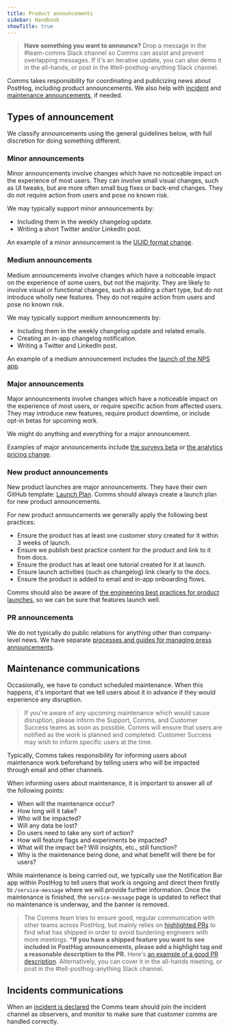 ```yaml
---
title: Product announcements
sidebar: Handbook
showTitle: true
---
```


> **Have something you want to announce?** Drop a message in the #team-comms Slack channel so Comms can assist and prevent overlapping messages. If it's an iterative update, you can also demo it in the all-hands, or post in the #tell-posthog-anything Slack channel. 

Comms takes responsibility for coordinating and publicizing news about PostHog, including product announcements. We also help with [incident](/handbook/engineering/incidents) and [maintenance announcements](/handbook/brand/product-announcements#announcing-scheduled-maintenance), if needed. 

## Types of announcement

We classify announcements using the general guidelines below, with full discretion for doing something different.

### Minor announcements
Minor announcements involve changes which have no noticeable impact on the experience of most users. They can involve small visual changes, such as UI tweaks, but are more often small bug fixes or back-end changes. They do not require action from users and pose no known risk. 

We may typically support minor announcements by:

- Including them in the weekly changelog update.
- Writing a short Twitter and/or LinkedIn post.

An example of a minor announcement is the [UUID format change](/changelog/2023#new-uuid-format-for-posthog-js).

### Medium announcements
Medium announcements involve changes which have a noticeable impact on the experience of some users, but not the majority. They are likely to involve visual or functional changes, such as adding a chart type, but do not introduce wholly new features. They do not require action from users and pose no known risk.

We may typically support medium announcements by:

- Including them in the weekly changelog update and related emails.
- Creating an in-app changelog notification.
- Writing a Twitter and LinkedIn post.

An example of a medium announcement includes the [launch of the NPS app](/changelog/2023#nps-survey-app).

### Major announcements
Major announcements involve changes which have a noticeable impact on the experience of most users, or require specific action from affected users. They may introduce new features, require product downtime, or include opt-in betas for upcoming work.

We might do anything and everything for a major announcement.

Examples of major announcements include [the surveys beta](/changelog/2023#user-surveys-beta) or [the analytics pricing change](/changelog/2023#reduced-pricing-for-product-analytics).

### New product announcements
New product launches are major announcements. They have their own GitHub template: [Launch Plan](https://github.com/PostHog/meta/issues/new/choose). Comms should always create a launch plan for new product announcements. 

For new product announcements we generally apply the following best practices:

- Ensure the product has at least one customer story created for it within 3 weeks of launch.
- Ensure we publish best practice content for the product and link to it from docs.
- Ensure the product has at least one tutorial created for it at launch.
- Ensure launch activities (such as changelog) link clearly to the docs.
- Ensure the product is added to email and in-app onboarding flows.

Comms should also be aware of [the engineering best practices for product launches](/handbook/engineering/development-process#best-practices-for-full-releases), so we can be sure that features launch well.

### PR announcements
We do not typically do public relations for anything other than company-level news. We have separate [processes and guides for managing press announcements](/handbook/growth/brand/press). 

## Maintenance communications

Occasionally, we have to conduct scheduled maintenance. When this happens, it's important that we tell users about it in advance if they would experience any disruption. 

> If you're aware of any upcoming maintenance which would cause disruption, please inform the Support, Comms, and Customer Success teams as soon as possible. Comms will ensure that users are notified as the work is planned and completed. Customer Success may wish to inform specific users at the time. 

Typically, Comms takes responsibility for informing users about maintenance work beforehand by telling users who will be impacted through email and other channels. 

When informing users about maintenance, it is important to answer all of the following points:

- When will the maintenance occur?
- How long will it take?
- Who will be impacted? 
- Will any data be lost?
- Do users need to take any sort of action?
- How will feature flags and experiments be impacted?
- What will the impact be? Will insights, etc., still function?
- Why is the maintenance being done, and what benefit will there be for users?

While maintenance is being carried out, we typically use the Notification Bar app within PostHog to tell users that work is ongoing and direct them firstly to `/service-message` where we will provide further information. Once the maintenance is finished, the `service-message` page is updated to reflect that no maintenance is underway, and the banner is removed. 

> The Comms team tries to ensure good, regular communication with other teams across PostHog, but mainly relies on [highlighted PRs](https://github.com/PostHog/posthog/pulls?q=is%3Apr+label%3A%22highlight+%3Astar%3A%22+is%3Aclosed) to find what has shipped in order to avoid burdening engineers with more meetings. ***If you have a shipped feature you want to see included in PostHog announcements, please add a highlight tag and a reasonable description to the PR.** Here's [an example of a good PR description](https://github.com/PostHog/posthog/pull/13414). Alternatively, you can cover it in the all-hands meeting, or post in the #tell-posthog-anything Slack channel.

## Incidents communications

When an [incident is declared](/handbook/engineering/incidents) the Comms team should join the incident channel as observers, and monitor to make sure that customer comms are handled correctly. 

